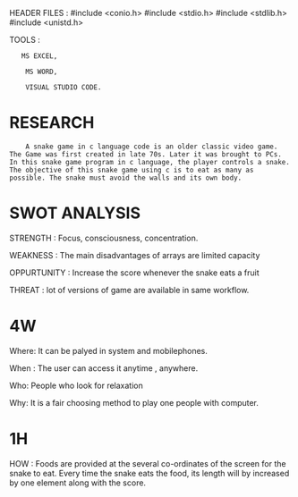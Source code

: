 HEADER FILES :
        #include <conio.h>
        #include <stdio.h>
        #include <stdlib.h>
        #include <unistd.h>
        
TOOLS :
       
       MS EXCEL,
        
        MS WORD,
        
        VISUAL STUDIO CODE.
        
# RESEARCH

        A snake game in c language code is an older classic video game. The Game was first created in late 70s. Later it was brought to PCs. In this snake game program in c language, the player controls a snake. The objective of this snake game using c is to eat as many as possible. The snake must avoid the walls and its own body.
        
        
# SWOT ANALYSIS
STRENGTH       :  Focus, consciousness, concentration.

WEAKNESS       :  The main disadvantages of arrays are limited capacity

OPPURTUNITY    :  Increase the score whenever the snake eats a fruit

THREAT         :  lot of versions of game are available in same workflow.

# 4W
Where: It can be palyed in system and mobilephones.

When : The user can access it anytime , anywhere.

Who: People who look for relaxation

Why: It is a fair choosing method to play one people with computer.

# 1H

HOW : Foods are provided at the several co-ordinates of the screen for the snake to eat. Every time the snake eats the food, its length will by increased by one element along with the score.
